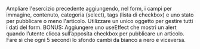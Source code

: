 Ampliare l'esercizio precedente aggiungendo, nel form, i campi per immagine, contenuto, categoria (select), tags (lista di checkbox) e uno stato per pubblicare o meno l'articolo.
Utilizzare un unico oggetto per gestire tutti i dati del form.
BONUS:
Aggiungere uno useEffect che mostri un alert quando l’utente clicca sull’apposita checkbox per pubblicare un articolo.
Fare sì che ogni 5 secondi lo sfondo cambi da bianco a nero e viceversa.